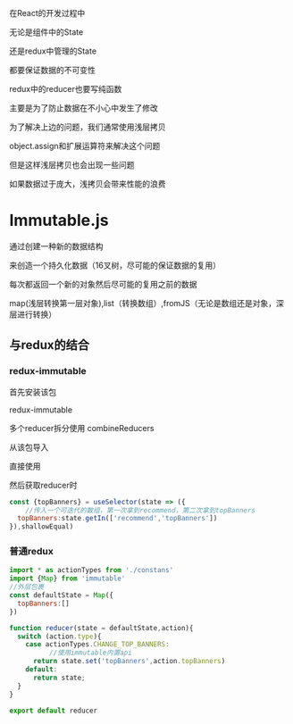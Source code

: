 在React的开发过程中

无论是组件中的State

还是redux中管理的State

都要保证数据的不可变性

redux中的reducer也要写纯函数



主要是为了防止数据在不小心中发生了修改



为了解决上边的问题，我们通常使用浅层拷贝

object.assign和扩展运算符来解决这个问题



但是这样浅层拷贝也会出现一些问题

如果数据过于庞大，浅拷贝会带来性能的浪费



# Immutable.js

通过创建一种新的数据结构

来创造一个持久化数据（16叉树，尽可能的保证数据的复用）

每次都返回一个新的对象然后尽可能的复用之前的数据

map(浅层转换第一层对象),list（转换数组）,fromJS（无论是数组还是对象，深层进行转换）



## 与redux的结合

### redux-immutable

首先安装该包

redux-immutable

多个reducer拆分使用 combineReducers 

从该包导入

直接使用

然后获取reducer时

```js
const {topBanners} = useSelector(state => ({
    //传入一个可迭代的数组，第一次拿到recommend，第二次拿到topBanners
  topBanners:state.getIn(['recommend','topBanners'])
}),shallowEqual)
```

### 普通redux

```js
import * as actionTypes from './constans'
import {Map} from 'immutable'
//外层包裹
const defaultState = Map({
  topBanners:[]
})

function reducer(state = defaultState,action){
  switch (action.type){
    case actionTypes.CHANGE_TOP_BANNERS:
          //使用immutable内置api
      return state.set('topBanners',action.topBanners)
    default:
      return state;
  }
}

export default reducer


```

